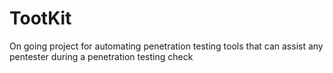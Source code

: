 # TootKit
On going project for automating penetration testing tools that can assist any pentester during a penetration testing check
